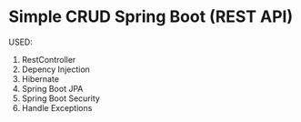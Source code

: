 # Simple CRUD Spring Boot (REST API)
USED:
  1) RestController
  2) Depency Injection
  3) Hibernate
  4) Spring Boot JPA
  5) Spring Boot Security
  6) Handle Exceptions
